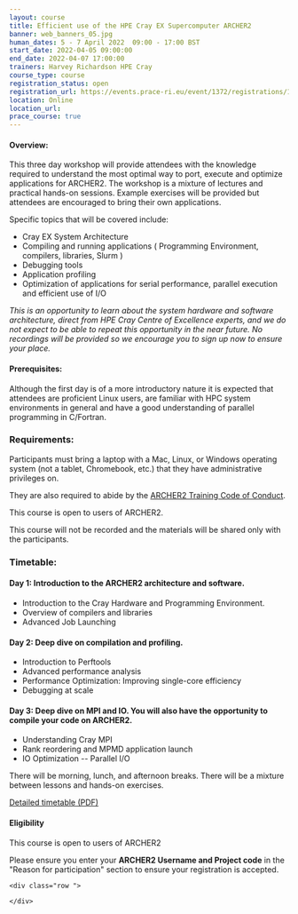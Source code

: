 ```yaml
---
layout: course
title: Efficient use of the HPE Cray EX Supercomputer ARCHER2 
banner: web_banners_05.jpg 
human_dates: 5 - 7 April 2022  09:00 - 17:00 BST
start_date: 2022-04-05 09:00:00
end_date: 2022-04-07 17:00:00
trainers: Harvey Richardson HPE Cray
course_type: course
registration_status: open
registration_url: https://events.prace-ri.eu/event/1372/registrations/1017/
location: Online
location_url:
prace_course: true
---
```


#### Overview:

This three day workshop will provide attendees with the knowledge required to understand the most optimal way to port, execute and optimize applications for ARCHER2.  The workshop is a mixture of lectures and practical hands-on sessions.  Example exercises will be provided but attendees are encouraged to bring their own applications.

Specific topics that will be covered include:
* Cray EX System Architecture
* Compiling and running applications ( Programming Environment, compilers, libraries, Slurm )
* Debugging tools
* Application profiling 
* Optimization of applications for serial performance, parallel execution and efficient use of I/O

*This is an opportunity to learn about the system hardware and software architecture, direct from HPE Cray Centre of Excellence experts, and we do not expect to be able to repeat this opportunity in the near future.  No recordings will be provided so we encourage you to sign up now to ensure your place.*

#### Prerequisites:

Although the first day is of a more introductory nature it is expected that attendees are proficient Linux users, are familiar with HPC system environments in general and have a good understanding of parallel programming in C/Fortran.

### Requirements:

Participants must bring a laptop with a Mac, Linux, or Windows operating system (not a tablet, Chromebook, etc.) that they have administrative privileges on.

They are also required to abide by the [ARCHER2 Training Code of Conduct](../../code-of-conduct/). 

This course is open to users of ARCHER2. 

This course will not be recorded and the materials will be shared only with the participants.

### Timetable:



#### Day 1: Introduction to the ARCHER2 architecture and software.

- Introduction to the Cray Hardware and Programming Environment.
-  Overview of compilers and libraries
- Advanced Job Launching

#### Day 2: Deep dive on compilation and profiling.

- Introduction to Perftools
- Advanced performance analysis
- Performance Optimization: Improving single-core efficiency
- Debugging at scale

#### Day 3: Deep dive on MPI and IO. You will also have the opportunity to compile your code on ARCHER2.

- Understanding Cray MPI
- Rank reordering and MPMD application launch
- IO Optimization -- Parallel I/O

There will be morning, lunch, and afternoon breaks. 
There will be a mixture between lessons and hands-on exercises.

[Detailed timetable (PDF)](https://www.archer2.ac.uk/training/courses/220405-hpc-cray-ex/Agenda_ARCHER2_April2022.pdf)

#### Eligibility

This course is open to users of ARCHER2

Please ensure you enter your **ARCHER2 Username and Project code** in the "Reason for participation" section to ensure your registration is accepted.

<section id="service">

<!-- 

<h2><a name="materials">Course materials</a></h2>
 -->


    <div class="row ">	

<!-- 		
      <div class="col-xs-6 col-sm-4">
        <a class="ar2_linkbox ar2_linkbox-green" 
          href="   ">
          <strong>Course materials</strong>         
        </a>
      </div>
 -->

<!--  
      <div class="col-xs-6 col-sm-4">
        <a class="ar2_linkbox ar2_linkbox-teal" 
          href="https://pad.archer2.ac.uk/p/210420-efficient-use">
          <strong>Course Chat</strong>       
        </a>
      </div>
		
 -->
 	</div>
		
		
					


<!-- 		
<h2><a name="videos">Videos</a></h2>

<h3>Session 1</h3>

<div>
	<iframe title="Video" width="560" height="315" src="https://www.youtube.com/embed/xxxxxxxxxxx" frameborder="0" allow="accelerometer; autoplay; encrypted-media; gyroscope; picture-in-picture" allowfullscreen></iframe>
</div>

 -->




<!--
 
<h2><a name="feedback">Feedback</a></h2>


    <div class="row ">	

      <div class="col-xs-6 col-sm-4">
        <a class="ar2_linkbox ar2_linkbox-teal" 


		   href="https://events.prace-ri.eu/event/1372/surveys/935"

		>
          <strong>Feedback</strong><br/>
          Please let us know what was great about this course and anything we can improve
        </a>
      </div>
    </div>
		
-->
 
</section>


